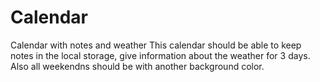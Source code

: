 # Calendar
Calendar with notes and weather
This calendar should be able to keep  notes in the local storage, give information about the weather for 3 days. Also all weekendns should be with another background color.
